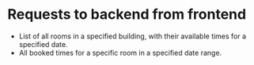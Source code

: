 # Requests to backend from frontend

* List of all rooms in a specified building, with their available times for a specified date.
* All booked times for a specific room in a specified date range.

